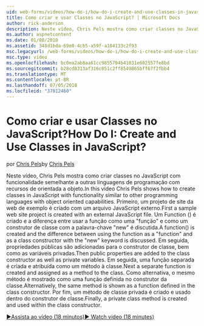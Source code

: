 ```yaml
---
uid: web-forms/videos/how-do-i/how-do-i-create-and-use-classes-in-javascript
title: Como criar e usar Classes no JavaScript? | Microsoft Docs
author: rick-anderson
description: Neste vídeo, Chris Pels mostra como criar classes no JavaScript com funcionalidade semelhante a outras linguagens de programação orientada a objeto colocar...
ms.author: aspnetcontent
ms.date: 01/08/2010
ms.assetid: 348d1bda-69e0-4cb5-a59f-a104133c2f93
msc.legacyurl: /web-forms/videos/how-do-i/how-do-i-create-and-use-classes-in-javascript
msc.type: video
ms.openlocfilehash: bc0ea2ab8aa61cc9855704b41031e602557fe8bd
ms.sourcegitcommit: b28cd0313af316c051c2ff8549865bff67f2fbb4
ms.translationtype: MT
ms.contentlocale: pt-BR
ms.lasthandoff: 07/05/2018
ms.locfileid: "37812460"
---
```

<a name="how-do-i-create-and-use-classes-in-javascript"></a><span data-ttu-id="e2c8b-104">Como criar e usar Classes no JavaScript?</span><span class="sxs-lookup"><span data-stu-id="e2c8b-104">How Do I: Create and Use Classes in JavaScript?</span></span>
====================
<span data-ttu-id="e2c8b-105">por [Chris Pels](https://twitter.com/chrispels)</span><span class="sxs-lookup"><span data-stu-id="e2c8b-105">by [Chris Pels](https://twitter.com/chrispels)</span></span>

<span data-ttu-id="e2c8b-106">Neste vídeo, Chris Pels mostra como criar classes no JavaScript com funcionalidade semelhante a outras linguagens de programação com recursos de orientada a objeto.</span><span class="sxs-lookup"><span data-stu-id="e2c8b-106">In this video Chris Pels shows how to create classes in JavaScript with functionality similar to other programming languages with object oriented capabilities.</span></span> <span data-ttu-id="e2c8b-107">Primeiro, um projeto de site da web de exemplo é criado com um arquivo JavaScript externo.</span><span class="sxs-lookup"><span data-stu-id="e2c8b-107">First a sample web site project is created with an external JavaScript file.</span></span> <span data-ttu-id="e2c8b-108">Um Function () é criado e a diferença entre usar a função como uma "função" e como um construtor de classe com a palavra-chave "new" é discutida.</span><span class="sxs-lookup"><span data-stu-id="e2c8b-108">A function() is created and the difference between using the function as a "function" and as a class constructor with the "new" keyword is discussed.</span></span> <span data-ttu-id="e2c8b-109">Em seguida, propriedades públicas são adicionadas para o construtor de classe, bem como as variáveis privadas.</span><span class="sxs-lookup"><span data-stu-id="e2c8b-109">Then public properties are added to the class constructor as well as private variables.</span></span> <span data-ttu-id="e2c8b-110">Em seguida, uma função separada é criada e atribuída como um método à classe.</span><span class="sxs-lookup"><span data-stu-id="e2c8b-110">Next a separate function is created and assigned as a method to the class.</span></span> <span data-ttu-id="e2c8b-111">Como alternativa, o mesmo método é mostrado como uma função definida no construtor da classe.</span><span class="sxs-lookup"><span data-stu-id="e2c8b-111">Alternatively, the same method is shown as a function defined in the class constructor.</span></span> <span data-ttu-id="e2c8b-112">Por fim, um método de classe privada é criado e usado dentro do construtor de classe.</span><span class="sxs-lookup"><span data-stu-id="e2c8b-112">Finally, a private class method is created and used within the class constructor.</span></span>

[<span data-ttu-id="e2c8b-113">&#9654;Assista ao vídeo (18 minutos)</span><span class="sxs-lookup"><span data-stu-id="e2c8b-113">&#9654; Watch video (18 minutes)</span></span>](https://channel9.msdn.com/Blogs/ASP-NET-Site-Videos/how-do-i-create-and-use-classes-in-javascript)
